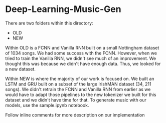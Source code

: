 # Deep-Learning-Music-Gen

There are two folders within this directory:
- OLD
- NEW

Within OLD is a FCNN and Vanilla RNN built on a small Nottingham dataset of 1034 songs. We had some success with the FCNN. However, when we tried to train the Vanilla RNN, we didn't see much of an improvement. We thought this was because we didn't have enough data. Thus, we looked for a new dataset.

Within NEW is where the majority of our work is focused on. We built an LSTM and GRU built on a subset of the large IrishMAN dataset (34, 211 songs). We didn't retrain the FCNN and Vanilla RNN from earlier as we would have to adapt those pipelines to the new tokenizer we built for this dataset and we didn't have time for that. To generate music with our models, use the sample.ipynb notebook.

Follow inline comments for more description on our implementation